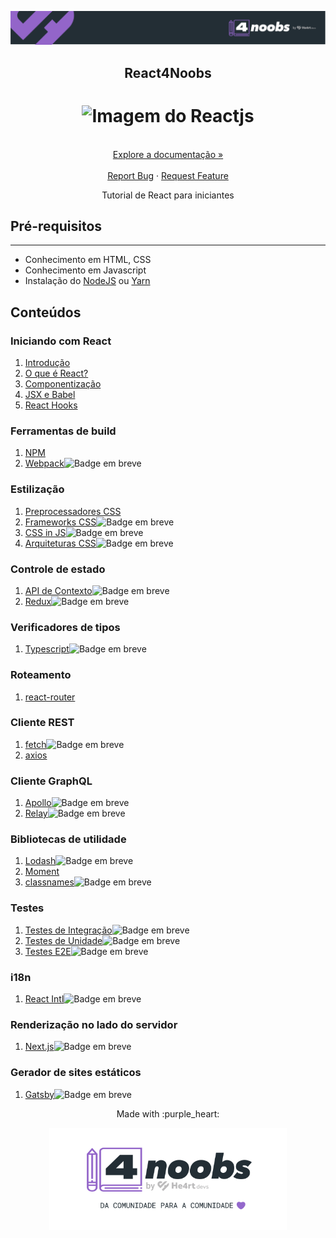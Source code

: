 <p align="center">
  <a href="https://github.com/he4rt/4noobs" target="_blank">
    <img src="../assets/global/header-4noobs.svg">
  </a>
</p>

<p align="center">
  <h2 align="center">React4Noobs</h2>

  <h1 align="center">
  <img src="../assets/logo.png" alt="Imagem do Reactjs" width="220">
</h1>
  
  <p align="center">
    <br />
    <a href="./README.md">Explore a documentação »</a>
    <br />
    <br />
    <a href="https://github.com/he4rt/react4noobs/issues">Report Bug</a>
    ·
    <a href="https://github.com/he4rt/react4noobs/issues">Request Feature</a>
  </p>
</p>

<p align='center'>Tutorial de React para iniciantes</p>

## **Pré-requisitos**

---

- Conhecimento em HTML, CSS
- Conhecimento em Javascript
- Instalação do [NodeJS](https://nodejs.org/pt-br/download/) ou [Yarn](https://classic.yarnpkg.com/pt-BR/docs/install)

## **Conteúdos**

### Iniciando com React

1. [Introdução](./Iniciando%20com%20React/1-Introducao.md)
2. [O que é React?](./Iniciando%20com%20React/2-O%20que%20e%20React.md)
3. [Componentização](./Iniciando%20com%20React/3-Componentizacao.md)
4. [JSX e Babel](./Iniciando%20com%20React/4-JSX%20e%20Babel.md)
5. [React Hooks](./Iniciando%20com%20React/5-React%20Hooks.md)

### Ferramentas de build
<!-- Comentar sobre npm e clientes alternativos como o yarn ou pnpm -->
1. [NPM](./Ferramentas%20de%20build/1-npm.md)
2. [Webpack]()<img alt="Badge em breve" src="https://img.shields.io/badge/-EM%20BREVE-red">

### Estilização

1. [Preprocessadores CSS](./Estilizacao/Preprocessadores%20CSS.md)
2. [Frameworks CSS]()<img alt="Badge em breve" src="https://img.shields.io/badge/-EM%20BREVE-red">
3. [CSS in JS]()<img alt="Badge em breve" src="https://img.shields.io/badge/-EM%20BREVE-red">
4. [Arquiteturas CSS]()<img alt="Badge em breve" src="https://img.shields.io/badge/-EM%20BREVE-red">

### Controle de estado

1. [API de Contexto]()<img alt="Badge em breve" src="https://img.shields.io/badge/-EM%20BREVE-red">
2. [Redux]()<img alt="Badge em breve" src="https://img.shields.io/badge/-EM%20BREVE-red">

### Verificadores de tipos

1. [Typescript]()<img alt="Badge em breve" src="https://img.shields.io/badge/-EM%20BREVE-red">

### Roteamento

1. [react-router](./Roteamento/1-React-Router.md)

### Cliente REST

1. [fetch]()<img alt="Badge em breve" src="https://img.shields.io/badge/-EM%20BREVE-red">
2. [axios](./Cliente%20REST/2-Axios.md)


### Cliente GraphQL

1. [Apollo]()<img alt="Badge em breve" src="https://img.shields.io/badge/-EM%20BREVE-red">
2. [Relay]()<img alt="Badge em breve" src="https://img.shields.io/badge/-EM%20BREVE-red">

### Bibliotecas de utilidade

1. [Lodash]()<img alt="Badge em breve" src="https://img.shields.io/badge/-EM%20BREVE-red">
2. [Moment](./Bibliotecas%20de%20utilidade/2-Moment.md)
3. [classnames]()<img alt="Badge em breve" src="https://img.shields.io/badge/-EM%20BREVE-red">

### Testes

1. [Testes de Integração]()<img alt="Badge em breve" src="https://img.shields.io/badge/-EM%20BREVE-red">
2. [Testes de Unidade]()<img alt="Badge em breve" src="https://img.shields.io/badge/-EM%20BREVE-red">
3. [Testes E2E]()<img alt="Badge em breve" src="https://img.shields.io/badge/-EM%20BREVE-red">

### i18n

1. [React Intl]()<img alt="Badge em breve" src="https://img.shields.io/badge/-EM%20BREVE-red">

### Renderização no lado do servidor

1. [Next.js]()<img alt="Badge em breve" src="https://img.shields.io/badge/-EM%20BREVE-red">

### Gerador de sites estáticos

1. [Gatsby]()<img alt="Badge em breve" src="https://img.shields.io/badge/-EM%20BREVE-red">

<p align="center">Made with :purple_heart:</p>

<p align="center">
  <a href="https://github.com/he4rt/4noobs" target="_blank">
    <img src="../assets/global/footer-4noobs.svg" width="380">
  </a>
</p>